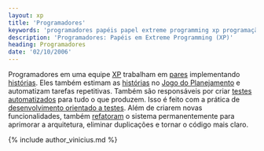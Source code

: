 ```yaml
---
layout: xp
title: 'Programadores'
keywords: 'programadores papéis papel extreme programming xp programação extrema'
description: 'Programadores: Papéis em Extreme Programming (XP)'
heading: Programadores
date: '02/10/2006'
---
```


Programadores em uma equipe [XP][] trabalham em [pares][p] implementando [histórias][h]. Eles também estimam as [histórias][h] no [Jogo do Planejamento][cs] e automatizam tarefas repetitivas. Também são responsáveis por criar [testes automatizados][tdd] para tudo o que produzem. Isso é feito com a prática de [desenvolvimento orientado a testes][tdd]. Além de criarem novas funcionalidades, também [refatoram][r] o sistema permanentemente para aprimorar a arquitetura, eliminar duplicações e tornar o código mais claro.

{% include author_vinicius.md %}

[XP]:			/xp
[h]:			/xp/praticas/historias
[cs]:			/xp/praticas/ciclo_semanal
[tdd]:			/xp/praticas/tdd
[r]:			/xp/praticas/refatoracao
[p]:			/xp/praticas/programacao_par